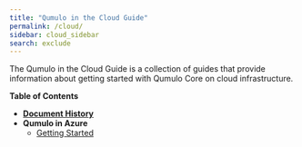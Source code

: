 ```yaml
---
title: "Qumulo in the Cloud Guide"
permalink: /cloud/
sidebar: cloud_sidebar
search: exclude
---
```


The Qumulo in the Cloud Guide is a collection of guides that provide information about getting started with Qumulo Core on cloud infrastructure.

**Table of Contents**
* **[Document History](document-history.md)**
* **Qumulo in Azure**
  * [Getting Started](azure/getting-started.md)
